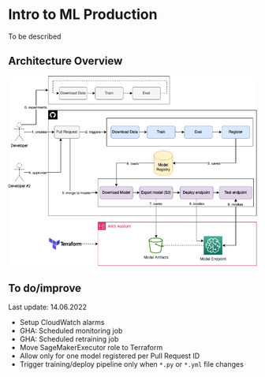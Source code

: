 # Intro to ML Production

To be described

## Architecture Overview

<p align="center">
  <img src="infrastructure/ml-production.drawio.png"/>
</p>

## To do/improve

Last update: 14.06.2022

- Setup CloudWatch alarms
- GHA: Scheduled monitoring job
- GHA: Scheduled retraining job
- Move SageMakerExecutor role to Terraform
- Allow only for one model registered per Pull Request ID
- Trigger training/deploy pipeline only when `*.py` or `*.yml` file changes
